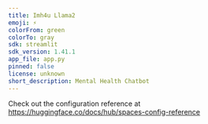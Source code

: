 ```yaml
---
title: Imh4u Llama2
emoji: ⚡
colorFrom: green
colorTo: gray
sdk: streamlit
sdk_version: 1.41.1
app_file: app.py
pinned: false
license: unknown
short_description: Mental Health Chatbot
---
```


Check out the configuration reference at https://huggingface.co/docs/hub/spaces-config-reference
